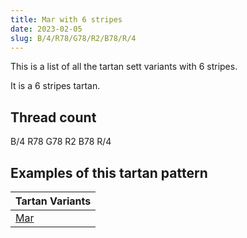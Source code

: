 ```yaml
---
title: Mar with 6 stripes
date: 2023-02-05
slug: B/4/R78/G78/R2/B78/R/4
---
```

This is a list of all the tartan sett variants with 6 stripes.

It is a 6 stripes tartan.


## Thread count
B/4 R78 G78 R2 B78 R/4

## Examples of this tartan pattern

| Tartan Variants |
|---------------|
| [Mar](/variants/b/4/r78/g78/r2/b78/r/4-b304080-g008000-rc00000)||

